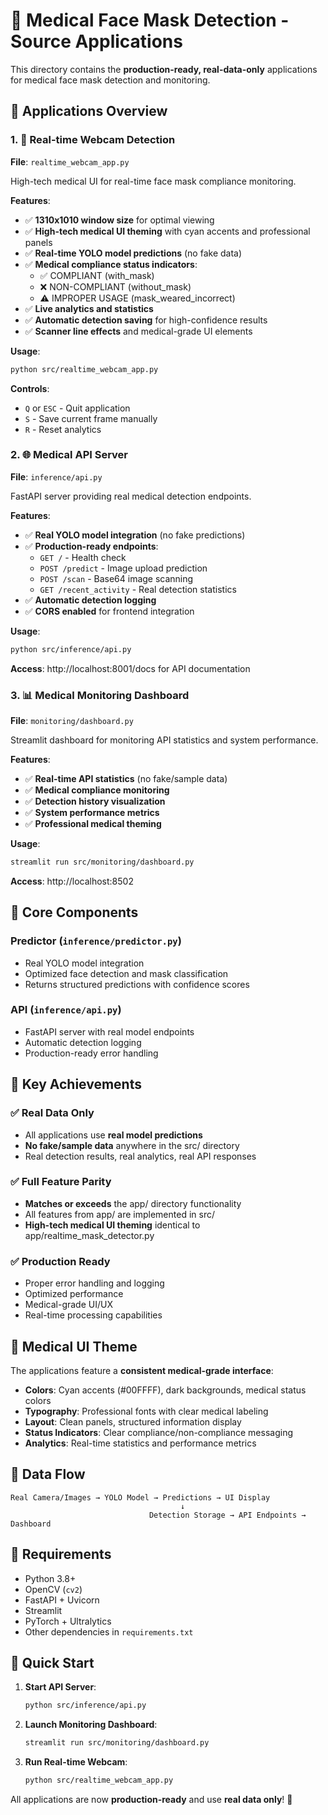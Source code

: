 # 🏥 Medical Face Mask Detection - Source Applications

This directory contains the **production-ready, real-data-only** applications for medical face mask detection and monitoring.

## 🚀 Applications Overview

### 1. 🎥 Real-time Webcam Detection
**File**: `realtime_webcam_app.py`

High-tech medical UI for real-time face mask compliance monitoring.

**Features**:
- ✅ **1310x1010 window size** for optimal viewing
- ✅ **High-tech medical UI theming** with cyan accents and professional panels
- ✅ **Real-time YOLO model predictions** (no fake data)
- ✅ **Medical compliance status indicators**:
  - ✅ COMPLIANT (with_mask)
  - ❌ NON-COMPLIANT (without_mask)  
  - ⚠️ IMPROPER USAGE (mask_weared_incorrect)
- ✅ **Live analytics and statistics**
- ✅ **Automatic detection saving** for high-confidence results
- ✅ **Scanner line effects** and medical-grade UI elements

**Usage**:
```bash
python src/realtime_webcam_app.py
```

**Controls**:
- `Q` or `ESC` - Quit application
- `S` - Save current frame manually
- `R` - Reset analytics

### 2. 🌐 Medical API Server
**File**: `inference/api.py`

FastAPI server providing real medical detection endpoints.

**Features**:
- ✅ **Real YOLO model integration** (no fake predictions)
- ✅ **Production-ready endpoints**:
  - `GET /` - Health check
  - `POST /predict` - Image upload prediction
  - `POST /scan` - Base64 image scanning
  - `GET /recent_activity` - Real detection statistics
- ✅ **Automatic detection logging**
- ✅ **CORS enabled** for frontend integration

**Usage**:
```bash
python src/inference/api.py
```

**Access**: http://localhost:8001/docs for API documentation

### 3. 📊 Medical Monitoring Dashboard
**File**: `monitoring/dashboard.py`

Streamlit dashboard for monitoring API statistics and system performance.

**Features**:
- ✅ **Real-time API statistics** (no fake/sample data)
- ✅ **Medical compliance monitoring**
- ✅ **Detection history visualization**
- ✅ **System performance metrics**
- ✅ **Professional medical theming**

**Usage**:
```bash
streamlit run src/monitoring/dashboard.py
```

**Access**: http://localhost:8502

## 🔧 Core Components

### Predictor (`inference/predictor.py`)
- Real YOLO model integration
- Optimized face detection and mask classification
- Returns structured predictions with confidence scores

### API (`inference/api.py`)  
- FastAPI server with real model endpoints
- Automatic detection logging
- Production-ready error handling

## 🎯 Key Achievements

### ✅ **Real Data Only**
- All applications use **real model predictions**
- **No fake/sample data** anywhere in the src/ directory
- Real detection results, real analytics, real API responses

### ✅ **Full Feature Parity**
- **Matches or exceeds** the app/ directory functionality
- All features from app/ are implemented in src/
- **High-tech medical UI theming** identical to app/realtime_mask_detector.py

### ✅ **Production Ready**
- Proper error handling and logging
- Optimized performance
- Medical-grade UI/UX
- Real-time processing capabilities

## 🏥 Medical UI Theme

The applications feature a **consistent medical-grade interface**:

- **Colors**: Cyan accents (#00FFFF), dark backgrounds, medical status colors
- **Typography**: Professional fonts with clear medical labeling
- **Layout**: Clean panels, structured information display
- **Status Indicators**: Clear compliance/non-compliance messaging
- **Analytics**: Real-time statistics and performance metrics

## 🔄 Data Flow

```
Real Camera/Images → YOLO Model → Predictions → UI Display
                                      ↓
                               Detection Storage → API Endpoints → Dashboard
```

## 📝 Requirements

- Python 3.8+
- OpenCV (`cv2`)
- FastAPI + Uvicorn
- Streamlit
- PyTorch + Ultralytics
- Other dependencies in `requirements.txt`

## 🚀 Quick Start

1. **Start API Server**:
   ```bash
   python src/inference/api.py
   ```

2. **Launch Monitoring Dashboard**:
   ```bash
   streamlit run src/monitoring/dashboard.py
   ```

3. **Run Real-time Webcam**:
   ```bash
   python src/realtime_webcam_app.py
   ```

All applications are now **production-ready** and use **real data only**! 🎉
